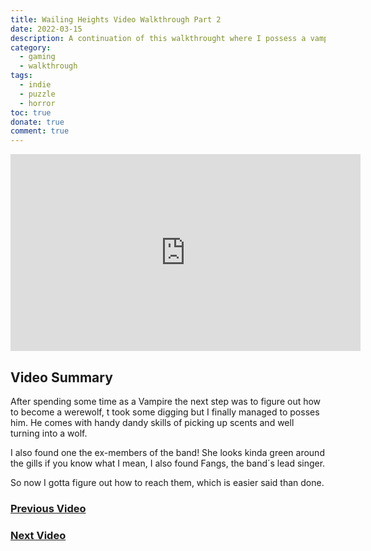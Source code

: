 ```yaml
---
title: Wailing Heights Video Walkthrough Part 2
date: 2022-03-15
description: A continuation of this walkthrought where I possess a vampire to become a werewolf, makes sense in context.
category:
  - gaming
  - walkthrough
tags:
  - indie
  - puzzle
  - horror
toc: true
donate: true
comment: true
---
```


<iframe width="560" height="315" src="https://www.youtube.com/embed/kY3Pgu8Uux8?si=vTS-yDWEAYinIWq6" title="YouTube video player" frameborder="0" allow="accelerometer; autoplay; clipboard-write; encrypted-media; gyroscope; picture-in-picture; web-share" referrerpolicy="strict-origin-when-cross-origin" allowfullscreen></iframe>

## **Video Summary**

After spending some time as a Vampire the next step was to figure out how to become a werewolf, t took some digging but I finally managed to posses him. He comes with handy dandy skills of picking up scents and well turning into a wolf.

I also found one the ex-members of the band! She looks kinda green around the gills if you know what I mean, I also found Fangs, the band´s lead singer.

So now I gotta figure out how to reach them, which is easier said than done.

### [Previous Video](https://www.ghastlymirror.xyz/blog/wailling-heights)

### [Next Video](https://www.ghastlymirror.xyz/blog/wailing-heights3)



